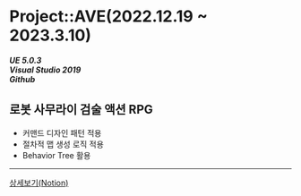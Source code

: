 # Project::AVE(2022.12.19 ~ 2023.3.10)
__*UE 5.0.3*__  
__*Visual Studio 2019*__  
__*Github*__  
## 로봇 사무라이 검술 액션 RPG
+ 커맨드 디자인 패턴 적용
+ 절차적 맵 생성 로직 적용
+ Behavior Tree 활용
---
[상세보기(Notion)](https://www.notion.so/1b4e5016c4394e6c8d2d139c7860e43b?pvs=4)
